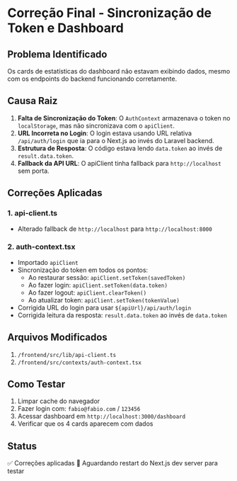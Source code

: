 # Correção Final - Sincronização de Token e Dashboard

## Problema Identificado

Os cards de estatísticas do dashboard não estavam exibindo dados, mesmo com os endpoints do backend funcionando corretamente.

## Causa Raiz

1. **Falta de Sincronização do Token**: O `AuthContext` armazenava o token no `localStorage`, mas não sincronizava com o `apiClient`.
2. **URL Incorreta no Login**: O login estava usando URL relativa `/api/auth/login` que ia para o Next.js ao invés do Laravel backend.
3. **Estrutura de Resposta**: O código estava lendo `data.token` ao invés de `result.data.token`.
4. **Fallback da API URL**: O apiClient tinha fallback para `http://localhost` sem porta.

## Correções Aplicadas

### 1. api-client.ts
- Alterado fallback de `http://localhost` para `http://localhost:8000`

### 2. auth-context.tsx
- Importado `apiClient`
- Sincronização do token em todos os pontos:
  - Ao restaurar sessão: `apiClient.setToken(savedToken)`
  - Ao fazer login: `apiClient.setToken(data.token)`
  - Ao fazer logout: `apiClient.clearToken()`
  - Ao atualizar token: `apiClient.setToken(tokenValue)`
- Corrigida URL do login para usar `${apiUrl}/api/auth/login`
- Corrigida leitura da resposta: `result.data.token` ao invés de `data.token`

## Arquivos Modificados

1. `/frontend/src/lib/api-client.ts`
2. `/frontend/src/contexts/auth-context.tsx`

## Como Testar

1. Limpar cache do navegador
2. Fazer login com: `fabio@fabio.com` / `123456`
3. Acessar dashboard em `http://localhost:3000/dashboard`
4. Verificar que os 4 cards aparecem com dados

## Status

✅ Correções aplicadas
🔄 Aguardando restart do Next.js dev server para testar
